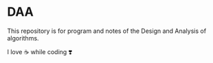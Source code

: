 # DAA
This repository is for program and notes of the Design and Analysis of algorithms.

I love :coffee: while coding ❣️
